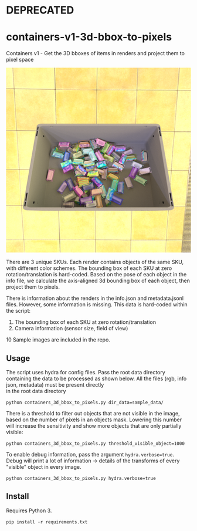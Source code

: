 # DEPRECATED

# containers-v1-3d-bbox-to-pixels
Containers v1 - Get the 3D bboxes of items in renders and project them to pixel space

![](sample_data/5.bbox.png)

There are 3 unique SKUs. Each render contains objects of the same SKU, with different 
color schemes. The bounding box of each SKU at zero rotation/translation is hard-coded.
Based on the pose of each object in the info file, we calculate the axis-aligned 
3d bounding box of each object, then project them to pixels.

There is information about the renders in the info.json and metadata.jsonl files.
However, some information is missing. This data is hard-coded within the script:
1. The bounding box of each SKU at zero rotation/translation
2. Camera information (sensor size, field of view) 

10 Sample images are included in the repo.


## Usage

The script uses hydra for config files. Pass the root data directory containing the data to be
processed as shown below. All the files (rgb, info json, metadata) must be present directly  
in the root data directory
```shell script
python containers_3d_bbox_to_pixels.py dir_data=sample_data/
```


There is a threshold to filter out objects that are not visible in the image, based
on the number of pixels in an objects mask. Lowering this number will increase the
sensitivity and show more objects that are only partially visible:

```shell script
python containers_3d_bbox_to_pixels.py threshold_visible_object=1000
```


To enable debug information, pass the argument `hydra.verbose=true`. 
Debug will print a lot of information -> details of the transforms of 
every "visible" object in every image.

```shell script
python containers_3d_bbox_to_pixels.py hydra.verbose=true
```

## Install
Requires Python 3.

```shell script
pip install -r requirements.txt
```
